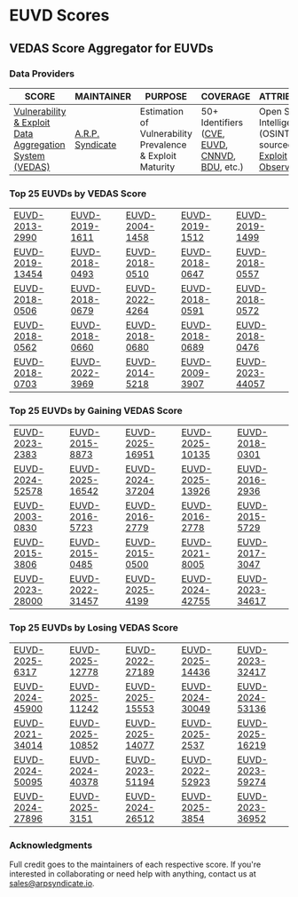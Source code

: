 
# EUVD Scores
## VEDAS Score Aggregator for EUVDs 

### Data Providers
| SCORE | MAINTAINER | PURPOSE | COVERAGE | ATTRIBUTION | FREQUENCY |
| ----- | ---------- | ------- | -------- | ----------- | --------- |
| [Vulnerability & Exploit Data Aggregation System (VEDAS)](https://vedas.arpsyndicate.io) | [A.R.P. Syndicate](https://www.arpsyndicate.io) | Estimation of Vulnerability Prevalence & Exploit Maturity | 50+ Identifiers ([CVE](https://github.com/ARPSyndicate/cve-scores), [EUVD](https://github.com/ARPSyndicate/euvd-scores), [CNNVD](https://github.com/ARPSyndicate/cnnvd-scores), [BDU](https://github.com/ARPSyndicate/bdu-scores), etc.) | Open Source Intelligence (OSINT) sourced from [Exploit Observer](https://www.exploit.observer) | 6-8 Hours |




<h3>Top 25 EUVDs by VEDAS Score</h3>

<table>
  <tr>
    <td><a href='https://vedas.arpsyndicate.io/?vuln=EUVD-2013-2990'>EUVD-2013-2990</a></td>
    <td><a href='https://vedas.arpsyndicate.io/?vuln=EUVD-2019-1611'>EUVD-2019-1611</a></td>
    <td><a href='https://vedas.arpsyndicate.io/?vuln=EUVD-2004-1458'>EUVD-2004-1458</a></td>
    <td><a href='https://vedas.arpsyndicate.io/?vuln=EUVD-2019-1512'>EUVD-2019-1512</a></td>
    <td><a href='https://vedas.arpsyndicate.io/?vuln=EUVD-2019-1499'>EUVD-2019-1499</a></td>
  </tr>
  <tr>
    <td><a href='https://vedas.arpsyndicate.io/?vuln=EUVD-2019-13454'>EUVD-2019-13454</a></td>
    <td><a href='https://vedas.arpsyndicate.io/?vuln=EUVD-2018-0493'>EUVD-2018-0493</a></td>
    <td><a href='https://vedas.arpsyndicate.io/?vuln=EUVD-2018-0510'>EUVD-2018-0510</a></td>
    <td><a href='https://vedas.arpsyndicate.io/?vuln=EUVD-2018-0647'>EUVD-2018-0647</a></td>
    <td><a href='https://vedas.arpsyndicate.io/?vuln=EUVD-2018-0557'>EUVD-2018-0557</a></td>
  </tr>
  <tr>
    <td><a href='https://vedas.arpsyndicate.io/?vuln=EUVD-2018-0506'>EUVD-2018-0506</a></td>
    <td><a href='https://vedas.arpsyndicate.io/?vuln=EUVD-2018-0679'>EUVD-2018-0679</a></td>
    <td><a href='https://vedas.arpsyndicate.io/?vuln=EUVD-2022-4264'>EUVD-2022-4264</a></td>
    <td><a href='https://vedas.arpsyndicate.io/?vuln=EUVD-2018-0591'>EUVD-2018-0591</a></td>
    <td><a href='https://vedas.arpsyndicate.io/?vuln=EUVD-2018-0572'>EUVD-2018-0572</a></td>
  </tr>
  <tr>
    <td><a href='https://vedas.arpsyndicate.io/?vuln=EUVD-2018-0562'>EUVD-2018-0562</a></td>
    <td><a href='https://vedas.arpsyndicate.io/?vuln=EUVD-2018-0660'>EUVD-2018-0660</a></td>
    <td><a href='https://vedas.arpsyndicate.io/?vuln=EUVD-2018-0680'>EUVD-2018-0680</a></td>
    <td><a href='https://vedas.arpsyndicate.io/?vuln=EUVD-2018-0689'>EUVD-2018-0689</a></td>
    <td><a href='https://vedas.arpsyndicate.io/?vuln=EUVD-2018-0476'>EUVD-2018-0476</a></td>
  </tr>
  <tr>
    <td><a href='https://vedas.arpsyndicate.io/?vuln=EUVD-2018-0703'>EUVD-2018-0703</a></td>
    <td><a href='https://vedas.arpsyndicate.io/?vuln=EUVD-2022-3969'>EUVD-2022-3969</a></td>
    <td><a href='https://vedas.arpsyndicate.io/?vuln=EUVD-2014-5218'>EUVD-2014-5218</a></td>
    <td><a href='https://vedas.arpsyndicate.io/?vuln=EUVD-2009-3907'>EUVD-2009-3907</a></td>
    <td><a href='https://vedas.arpsyndicate.io/?vuln=EUVD-2023-44057'>EUVD-2023-44057</a></td>
  </tr>
</table>


<h3>Top 25 EUVDs by Gaining VEDAS Score</h3>

<table>
  <tr>
    <td><a href='https://vedas.arpsyndicate.io/?vuln=EUVD-2023-2383'>EUVD-2023-2383</a></td>
    <td><a href='https://vedas.arpsyndicate.io/?vuln=EUVD-2015-8873'>EUVD-2015-8873</a></td>
    <td><a href='https://vedas.arpsyndicate.io/?vuln=EUVD-2025-16951'>EUVD-2025-16951</a></td>
    <td><a href='https://vedas.arpsyndicate.io/?vuln=EUVD-2025-10135'>EUVD-2025-10135</a></td>
    <td><a href='https://vedas.arpsyndicate.io/?vuln=EUVD-2018-0301'>EUVD-2018-0301</a></td>
  </tr>
  <tr>
    <td><a href='https://vedas.arpsyndicate.io/?vuln=EUVD-2024-52578'>EUVD-2024-52578</a></td>
    <td><a href='https://vedas.arpsyndicate.io/?vuln=EUVD-2025-16542'>EUVD-2025-16542</a></td>
    <td><a href='https://vedas.arpsyndicate.io/?vuln=EUVD-2024-37204'>EUVD-2024-37204</a></td>
    <td><a href='https://vedas.arpsyndicate.io/?vuln=EUVD-2025-13926'>EUVD-2025-13926</a></td>
    <td><a href='https://vedas.arpsyndicate.io/?vuln=EUVD-2016-2936'>EUVD-2016-2936</a></td>
  </tr>
  <tr>
    <td><a href='https://vedas.arpsyndicate.io/?vuln=EUVD-2003-0830'>EUVD-2003-0830</a></td>
    <td><a href='https://vedas.arpsyndicate.io/?vuln=EUVD-2016-5723'>EUVD-2016-5723</a></td>
    <td><a href='https://vedas.arpsyndicate.io/?vuln=EUVD-2016-2779'>EUVD-2016-2779</a></td>
    <td><a href='https://vedas.arpsyndicate.io/?vuln=EUVD-2016-2778'>EUVD-2016-2778</a></td>
    <td><a href='https://vedas.arpsyndicate.io/?vuln=EUVD-2015-5729'>EUVD-2015-5729</a></td>
  </tr>
  <tr>
    <td><a href='https://vedas.arpsyndicate.io/?vuln=EUVD-2015-3806'>EUVD-2015-3806</a></td>
    <td><a href='https://vedas.arpsyndicate.io/?vuln=EUVD-2015-0485'>EUVD-2015-0485</a></td>
    <td><a href='https://vedas.arpsyndicate.io/?vuln=EUVD-2015-0500'>EUVD-2015-0500</a></td>
    <td><a href='https://vedas.arpsyndicate.io/?vuln=EUVD-2021-8005'>EUVD-2021-8005</a></td>
    <td><a href='https://vedas.arpsyndicate.io/?vuln=EUVD-2017-3047'>EUVD-2017-3047</a></td>
  </tr>
  <tr>
    <td><a href='https://vedas.arpsyndicate.io/?vuln=EUVD-2023-28000'>EUVD-2023-28000</a></td>
    <td><a href='https://vedas.arpsyndicate.io/?vuln=EUVD-2022-31457'>EUVD-2022-31457</a></td>
    <td><a href='https://vedas.arpsyndicate.io/?vuln=EUVD-2025-4199'>EUVD-2025-4199</a></td>
    <td><a href='https://vedas.arpsyndicate.io/?vuln=EUVD-2024-42755'>EUVD-2024-42755</a></td>
    <td><a href='https://vedas.arpsyndicate.io/?vuln=EUVD-2023-34617'>EUVD-2023-34617</a></td>
  </tr>
</table>


<h3>Top 25 EUVDs by Losing VEDAS Score</h3>

<table>
  <tr>
    <td><a href='https://vedas.arpsyndicate.io/?vuln=EUVD-2025-6317'>EUVD-2025-6317</a></td>
    <td><a href='https://vedas.arpsyndicate.io/?vuln=EUVD-2025-12778'>EUVD-2025-12778</a></td>
    <td><a href='https://vedas.arpsyndicate.io/?vuln=EUVD-2022-27189'>EUVD-2022-27189</a></td>
    <td><a href='https://vedas.arpsyndicate.io/?vuln=EUVD-2025-14436'>EUVD-2025-14436</a></td>
    <td><a href='https://vedas.arpsyndicate.io/?vuln=EUVD-2023-32417'>EUVD-2023-32417</a></td>
  </tr>
  <tr>
    <td><a href='https://vedas.arpsyndicate.io/?vuln=EUVD-2024-45900'>EUVD-2024-45900</a></td>
    <td><a href='https://vedas.arpsyndicate.io/?vuln=EUVD-2025-11242'>EUVD-2025-11242</a></td>
    <td><a href='https://vedas.arpsyndicate.io/?vuln=EUVD-2025-15553'>EUVD-2025-15553</a></td>
    <td><a href='https://vedas.arpsyndicate.io/?vuln=EUVD-2024-30049'>EUVD-2024-30049</a></td>
    <td><a href='https://vedas.arpsyndicate.io/?vuln=EUVD-2024-53136'>EUVD-2024-53136</a></td>
  </tr>
  <tr>
    <td><a href='https://vedas.arpsyndicate.io/?vuln=EUVD-2021-34014'>EUVD-2021-34014</a></td>
    <td><a href='https://vedas.arpsyndicate.io/?vuln=EUVD-2025-10852'>EUVD-2025-10852</a></td>
    <td><a href='https://vedas.arpsyndicate.io/?vuln=EUVD-2025-14077'>EUVD-2025-14077</a></td>
    <td><a href='https://vedas.arpsyndicate.io/?vuln=EUVD-2025-2537'>EUVD-2025-2537</a></td>
    <td><a href='https://vedas.arpsyndicate.io/?vuln=EUVD-2025-16219'>EUVD-2025-16219</a></td>
  </tr>
  <tr>
    <td><a href='https://vedas.arpsyndicate.io/?vuln=EUVD-2024-50095'>EUVD-2024-50095</a></td>
    <td><a href='https://vedas.arpsyndicate.io/?vuln=EUVD-2024-40378'>EUVD-2024-40378</a></td>
    <td><a href='https://vedas.arpsyndicate.io/?vuln=EUVD-2023-51194'>EUVD-2023-51194</a></td>
    <td><a href='https://vedas.arpsyndicate.io/?vuln=EUVD-2022-52923'>EUVD-2022-52923</a></td>
    <td><a href='https://vedas.arpsyndicate.io/?vuln=EUVD-2023-59274'>EUVD-2023-59274</a></td>
  </tr>
  <tr>
    <td><a href='https://vedas.arpsyndicate.io/?vuln=EUVD-2024-27896'>EUVD-2024-27896</a></td>
    <td><a href='https://vedas.arpsyndicate.io/?vuln=EUVD-2025-3151'>EUVD-2025-3151</a></td>
    <td><a href='https://vedas.arpsyndicate.io/?vuln=EUVD-2024-26512'>EUVD-2024-26512</a></td>
    <td><a href='https://vedas.arpsyndicate.io/?vuln=EUVD-2025-3854'>EUVD-2025-3854</a></td>
    <td><a href='https://vedas.arpsyndicate.io/?vuln=EUVD-2023-36952'>EUVD-2023-36952</a></td>
  </tr>
</table>



### Acknowledgments
Full credit goes to the maintainers of each respective score.
If you're interested in collaborating or need help with anything, contact us at [sales@arpsyndicate.io](mailto:sales@arpsyndicate.io).
